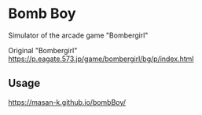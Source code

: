 # Bomb Boy

Simulator of the arcade game "Bombergirl"  

Original "Bombergirl"  
https://p.eagate.573.jp/game/bombergirl/bg/p/index.html

## Usage
https://masan-k.github.io/bombBoy/
